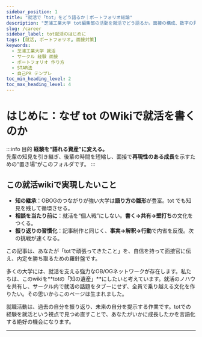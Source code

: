 ```yaml
---
sidebar_position: 1
title: "就活で「tot」をどう語るか｜ポートフォリオ総論"
description: "芝浦工業大学 tot編集部の活動を就活でどう語るか。面接の構成、数字の見せ方、自己紹介テンプレ、逆質問、NG例までを実務視点で整理。"
slug: /career
sidebar_label: tot就活のはじめに
tags: [就活, ポートフォリオ, 面接対策]
keywords:
  - 芝浦工業大学 就活
  - サークル 経験 面接
  - ポートフォリオ 作り方
  - STAR法
  - 自己PR テンプレ
toc_min_heading_level: 2
toc_max_heading_level: 4
---
```


# はじめに：なぜ tot のWikiで就活を書くのか

:::info 目的
**経験を“語れる資産”に変える。**  
先輩の知見を引き継ぎ、後輩の時間を短縮し、面接で**再現性のある成長**を示すための“置き場”がこのフォルダです。
:::

## この就活wikiで実現したいこと

- **知の継承**：OBOGのつながりが強い大学は**語り方の雛形**が豊富。tot でも知見を残して循環させる。  
- **相談を当たり前に**：就活を“個人戦”にしない。**書く→共有→壁打ち**の文化をつくる。  
- **振り返りの習慣化**：記事制作と同じく、**事実→解釈→行動**で内省を反復。次の挑戦が速くなる。



この記事は、あなたが「totで頑張ってきたこと」を、自信を持って面接官に伝え、内定を勝ち取るための羅針盤です。

多くの大学には、就活を支える強力なOB/OGネットワークが存在します。私たちは、このwikiを**totの「知の遺産」**にしたいと考えています。就活のノハウを共有し、サークル内で就活の話題をタブーにせず、全員で乗り越える文化を作りたい。その思いからこのページは生まれました。

就職活動は、過去の自分を振り返り、未来の自分を提示する作業です。totでの経験を就活という視点で見つめ直すことで、あなたがいかに成長したかを言語化する絶好の機会になります。

---
